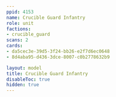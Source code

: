 ```yaml
---
ppid: 4153
name: Crucible Guard Infantry
role: unit
factions:
- crucible_guard
scans: 2
cards:
- da5cec3e-39d5-3f24-bb26-e2f7d6ec0648
- 8d4aba95-d436-3dce-8007-c0b2778632b9

layout: model
title: Crucible Guard Infantry
disableToc: true
hidden: true
---
```

